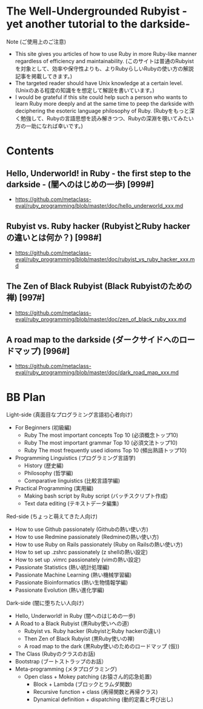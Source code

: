 # The Well-Undergrounded Rubyist -yet another tutorial to the darkside-

Note (ご使用上のご注意)
* This site gives you articles of how to use Ruby in more Ruby-like manner regardless of efficiency and maintainability. (このサイトは普通のRubyistを対象として、効率や保守性よりも、よりRubyらしいRubyの使い方の解説記事を掲載してきます。)
* The targeted reader should have Unix knowledge at a certain level. (Unixのある程度の知識をを想定して解説を書いています。)
* I would be grateful if this site could help such a person who wants to learn Ruby more deeply and at the same time to peep the darkside with deciphering the esoteric language philosophy of Ruby. (Rubyをもっと深く勉強して、Rubyの言語思想を読み解きつつ、Rubyの深淵を覗いてみたい方の一助になれば幸いです。)


Contents
=================

## Hello, Underworld! in Ruby - the first step to the darkside - (闇へのはじめの一歩) [999#]

* https://github.com/metaclass-eval/ruby_programming/blob/master/doc/hello_underworld_xxx.md

## Rubyist vs. Ruby hacker (RubyistとRuby hackerの違いとは何か？) [998#]

* https://github.com/metaclass-eval/ruby_programming/blob/master/doc/rubyist_vs_ruby_hacker_xxx.md

## The Zen of Black Rubyist (Black Rubyistのための禅) [997#]

* https://github.com/metaclass-eval/ruby_programming/blob/master/doc/zen_of_black_ruby_xxx.md

## A road map to the darkside (ダークサイドへのロードマップ) [996#]

* https://github.com/metaclass-eval/ruby_programming/blob/master/doc/dark_road_map_xxx.md


BB Plan
=================


Light-side (真面目なプログラミング言語初心者向け）
* For Beginners (初級編)
	* Ruby The most important concepts Top 10 (必須概念トップ10)
	* Ruby The most important grammar Top 10 (必須文法トップ10)
	* Ruby The most frequently used idioms Top 10 (頻出熟語トップ10)
* Programming Linguistics (プログラミング言語学)
	* History (歴史編)
	* Philosophy (哲学編)
	* Comparative linguistics (比較言語学編)
* Practical Programming (実用編)
	* Making bash script by Ruby script (バッチスクリプト作成)
	* Text data editing (テキストデータ編集)

Red-side (ちょっと萌えてきた人向け)
* How to use Github passionately (Githubの熱い使い方)
* How to use Redmine passionately (Redmineの熱い使い方)
* How to use Ruby on Rails passionately (Ruby on Railsの熱い使い方)
* How to set up .zshrc passionately (z shellの熱い設定)
* How to set up .vimrc passionately (vimの熱い設定)
* Passionate Statistics (熱い統計処理編)
* Passionate Machine Learning (熱い機械学習編)
* Passionate Bioinformatics (熱い生物情報学編)
* Passionate Evolution (熱い進化学編)

Dark-side (闇に堕ちたい人向け）
* Hello, Underworld! in Ruby (闇へのはじめの一歩)
* A Road to a Black Rubyist (黒Ruby使いへの道)
	* Rubyist vs. Ruby hacker (RubyistとRuby hackerの違い)
	* Then Zen of Black Rubyist (黒Ruby使いの禅)
	* A road map to the dark (黒Ruby使いのためのロードマップ (仮))
* The Class (Rubyのクラスのお話)
* Bootstrap (ブートストラップのお話）
* Meta-programming (メタプログラミング)
  * Open class + Mokey patching (お猿さん的応急処置)
	* Block + Lambda (ブロックとラムダ関数)
	* Recursive function + class (再帰関数と再帰クラス)
	* Dynamical definition + dispatching (動的定義と呼び出し)

